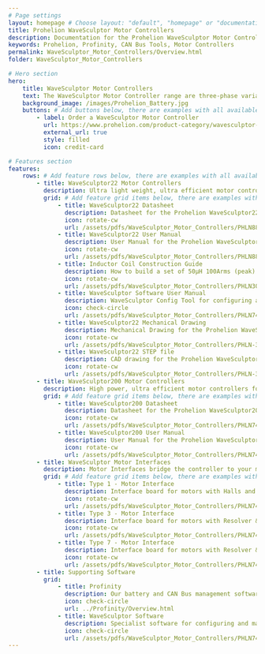```yaml
---
# Page settings
layout: homepage # Choose layout: "default", "homepage" or "documentation-archive"
title: Prohelion WaveSculptor Motor Controllers
description: Documentation for the Prohelion WaveSculptor Motor Controllers
keywords: Prohelion, Profinity, CAN Bus Tools, Motor Controllers
permalink: WaveSculptor_Motor_Controllers/Overview.html
folder: WaveSculptor_Motor_Controllers

# Hero section
hero:
    title: WaveSculptor Motor Controllers
    text: The WaveSculptor Motor Controller range are three-phase variable frequency inverters especially designed to drive high-efficiency, permanent magnet motors.
    background_image: /images/Prohelion_Battery.jpg
    buttons: # Add buttons below, there are examples with all available options
        - label: Order a WaveSculptor Motor Controller
          url: https://www.prohelion.com/product-category/wavesculptor-motor-controller/
          external_url: true 
          style: filled
          icon: credit-card 

# Features section
features:
    rows: # Add feature rows below, there are examples with all available options
        - title: WaveSculptor22 Motor Controllers
          description: Ultra light weight, ultra efficient motor controllers for up to 20kVA peak loads
          grid: # Add feature grid items below, there are examples with all available options
              - title: WaveSculptor22 Datasheet
                description: Datasheet for the Prohelion WaveSculptor22
                icon: rotate-cw
                url: /assets/pdfs/WaveSculptor_Motor_Controllers/PHLN88.003v1 WaveSculptor22 Datasheet.pdf
              - title: WaveSculptor22 User Manual
                description: User Manual for the Prohelion WaveSculptor22
                icon: rotate-cw
                url: /assets/pdfs/WaveSculptor_Motor_Controllers/PHLN88.004v1 WaveSculptor22 Users Manual.pdf
              - title: Inductor Coil Construction Guide
                description: How to build a set of 50μH 100Arms (peak) inductors suitable for use with a Prohelion WaveSculptor motor controller
                icon: rotate-cw
                url: /assets/pdfs/WaveSculptor_Motor_Controllers/PHLN30.001v1 Inductor Construction Guide.pdf
              - title: WaveSculptor Software User Manual
                description: WaveSculptor Config Tool for configuring and managing your WaveSculptor
                icon: check-circle
                url: /assets/pdfs/WaveSculptor_Motor_Controllers/PHLN74.040v1 WaveSculptor Config software users manual.pdf
              - title: WaveSculptor22 Mechanical Drawing
                description: Mechanical Drawing for the Prohelion WaveSculptor22
                icon: rotate-cw
                url: /assets/pdfs/WaveSculptor_Motor_Controllers/PHLN-3000-0036 enclosure subassembly.pdf
              - title: WaveSculptor22 STEP file
                description: CAD drawing for the Prohelion WaveSculptor22
                icon: rotate-cw
                url: /assets/pdfs/WaveSculptor_Motor_Controllers/PHLN-3000-0036 enclosure subassembly.STEP
        - title: WaveSculptor200 Motor Controllers
          description: High power, ultra efficient motor controllers for up to 165kVA peak loads
          grid: # Add feature grid items below, there are examples with all available options
              - title: WaveSculptor200 Datasheet
                description: Datasheet for the Prohelion WaveSculptor200
                icon: rotate-cw
                url: /assets/pdfs/WaveSculptor_Motor_Controllers/PHLN74.015v1 WaveSculptor200 Datasheet.pdf
              - title: WaveSculptor200 User Manual
                description: User Manual for the Prohelion WaveSculptor200
                icon: rotate-cw
                url: /assets/pdfs/WaveSculptor_Motor_Controllers/PHLN74.021v1 WaveSculptor200 Users Manual.pdf
        - title: WaveSculptor Motor Interfaces
          description: Motor Interfaces bridge the controller to your motor. Different interface boards are used depending on your motors capabilities
          grid: # Add feature grid items below, there are examples with all available options
              - title: Type 1 - Motor Interface
                description: Interface board for motors with Halls and Thermistor
                icon: rotate-cw
                url: /assets/pdfs/WaveSculptor_Motor_Controllers/PHLN74.026v1 Motor Interface Datasheet Type 1.pdf
              - title: Type 3 - Motor Interface
                description: Interface board for motors with Resolver & Pt100
                icon: rotate-cw
                url: /assets/pdfs/WaveSculptor_Motor_Controllers/PHLN74.032v1 Motor Interface Datasheet Type 3.pdf
              - title: Type 7 - Motor Interface
                description: Interface board for motors with Resolver & Thermistor
                icon: rotate-cw
                url: /assets/pdfs/WaveSculptor_Motor_Controllers/PHLN74.028v1 Motor Interface Datasheet Type 7.pdf
        - title: Supporting Software                  
          grid:
              - title: Profinity
                description: Our battery and CAN Bus management software solution.
                icon: check-circle
                url: ../Profinity/Overview.html
              - title: WaveSculptor Software
                description: Specialist software for configuring and managing your WaveSculptor
                icon: check-circle
                url: /assets/pdfs/WaveSculptor_Motor_Controllers/PHLN74.040v1 WaveSculptor Config software users manual.pdf
---
```

